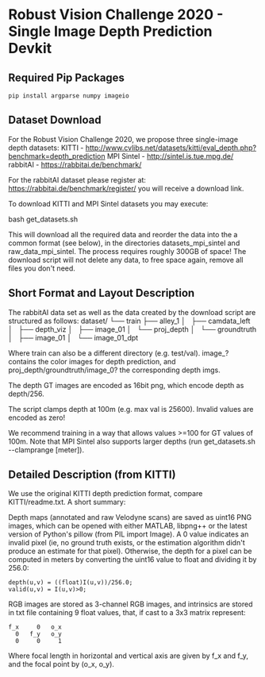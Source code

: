 # Robust Vision Challenge 2020 - Single Image Depth Prediction Devkit


## Required Pip Packages
```
pip install argparse numpy imageio
```

## Dataset Download

For the Robust Vision Challenge 2020, we propose three single-image
depth datasets:
KITTI - http://www.cvlibs.net/datasets/kitti/eval_depth.php?benchmark=depth_prediction
MPI Sintel - http://sintel.is.tue.mpg.de/
rabbitAI - https://rabbitai.de/benchmark/

For the rabbitAI dataset please register at:
https://rabbitai.de/benchmark/register/
you will receive a download link.

To download KITTI and MPI Sintel datasets you may execute:

  bash get_datasets.sh

This will download all the required data and reorder the data into
the a common format (see below), in the directories datasets_mpi_sintel
 and raw_data_mpi_sintel.
The process requires roughly 300GB of space!
The download script will not delete any data, to free space again,
remove all files you don't need.

## Short Format and Layout Description

The rabbitAI data set as well as the data created by the download script
are structured as follows:
dataset/
└── train
    ├── alley_1
    │   ├── camdata_left
    │   ├── depth_viz
    │   ├── image_01
    │   └── proj_depth
    │       └── groundtruth
    │           ├── image_01
    │           └── image_01_dpt

Where train can also be a different directory (e.g. test/val).
image_? contains the color images for depth prediction, and 
proj_depth/groundtruth/image_0? the corresponding depth imgs.

The depth GT images are encoded as 16bit png, which encode 
depth as depth/256.

The script clamps depth at 100m (e.g. max val is 25600).
Invalid values are encoded as zero!

We recommend training in a way that allows values >=100 for GT values of 100m.
Note that MPI Sintel also supports larger depths (run get_datasets.sh --clamprange [meter]).

## Detailed Description (from KITTI)

We use the original KITTI depth prediction format, compare KITTI/readme.txt.
A short summary:

Depth maps (annotated and raw Velodyne scans) are saved as uint16 PNG images,
which can be opened with either MATLAB, libpng++ or the latest version of
Python's pillow (from PIL import Image). A 0 value indicates an invalid pixel
(ie, no ground truth exists, or the estimation algorithm didn't produce an
estimate for that pixel). Otherwise, the depth for a pixel can be computed
in meters by converting the uint16 value to float and dividing it by 256.0:

```
depth(u,v) = ((float)I(u,v))/256.0;
valid(u,v) = I(u,v)>0;
```

RGB images are stored as 3-channel RGB images, and intrinsics are stored in
txt file containing 9 float values, that, if cast to a 3x3 matrix represent:

```
f_x     0   o_x
  0   f_y   o_y
  0     0     1
```

Where focal length in horizontal and vertical axis are given by f_x and f_y,
and the focal point by (o_x, o_y).
